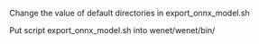 Change the value of default directories in export_onnx_model.sh

Put script export_onnx_model.sh into wenet/wenet/bin/
